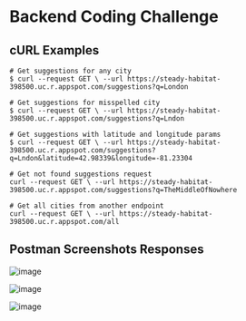 # Backend Coding Challenge

## cURL Examples

    # Get suggestions for any city
    $ curl --request GET \ --url https://steady-habitat-398500.uc.r.appspot.com/suggestions?q=London

    # Get suggestions for misspelled city
    $ curl --request GET \ --url https://steady-habitat-398500.uc.r.appspot.com/suggestions?q=Lndon

    # Get suggestions with latitude and longitude params
    $ curl --request GET \ --url https://steady-habitat-398500.uc.r.appspot.com/suggestions?q=Lndon&latitude=42.98339&longitude=-81.23304

    # Get not found suggestions request 
    curl --request GET \ --url https://steady-habitat-398500.uc.r.appspot.com/suggestions?q=TheMiddleOfNowhere

    # Get all cities from another endpoint
    curl --request GET \ --url https://steady-habitat-398500.uc.r.appspot.com/all

## Postman Screenshots Responses

![image](https://github.com/ChristianPastenC/SuggestCities_Gendra/assets/49313732/3909c587-91ec-4107-a83d-831642b337cc)

![image](https://github.com/ChristianPastenC/SuggestCities_Gendra/assets/49313732/e90f4b4e-3c27-4067-a5dd-dc8d99844012)

![image](https://github.com/ChristianPastenC/SuggestCities_Gendra/assets/49313732/f2c8551f-26f5-41e7-b00f-9ff563210a5a)
